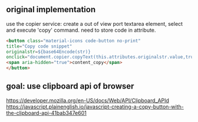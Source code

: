 ## original implementation
use the copier service: create a out of view port textarea element, select and execute 'copy' command.
need to store code in attribute.
```html
<button class="material-icons code-button no-print"
title="Copy code snippet"
originalstr=${base64Encode(str)}
onclick="document.copier.copyText(this.attributes.originalstr.value,true)">
<span aria-hidden="true">content_copy</span>
</button>
```

## goal: use clipboard api of browser
https://developer.mozilla.org/en-US/docs/Web/API/Clipboard_APId
https://javascript.plainenglish.io/javascript-creating-a-copy-button-with-the-clipboard-api-41bab347e601

